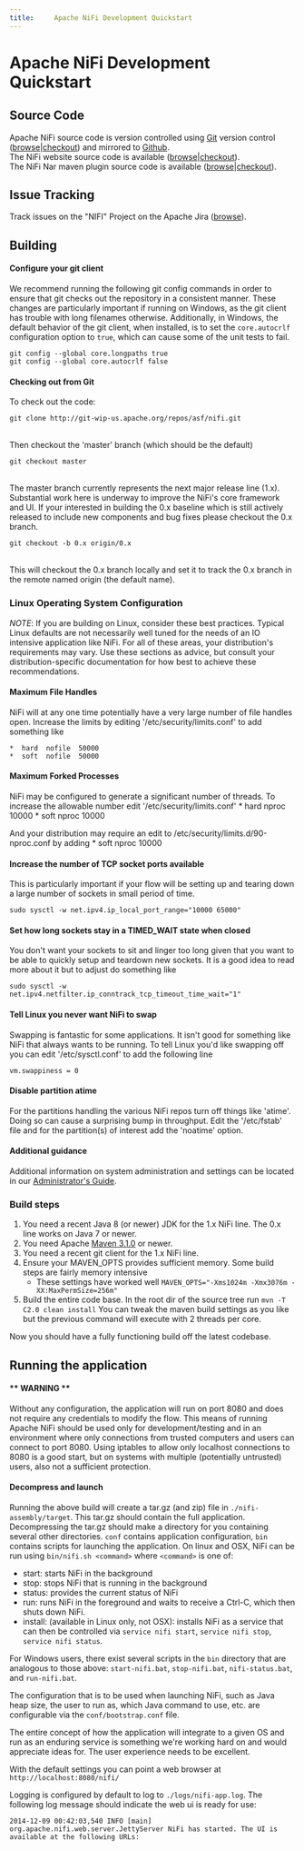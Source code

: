 ```yaml
---
title:     Apache NiFi Development Quickstart
---
```


# Apache NiFi Development Quickstart

## Source Code

Apache NiFi source code is version controlled using [Git][git] version control ([browse][gitbrowse]|[checkout][gitrepo]) and mirrored to [Github][githubrepo].
<br />The NiFi website source code is available ([browse][gitbrowsenifisite]|[checkout][gitreponifisite]).
<br />The NiFi Nar maven plugin source code is available ([browse][gitbrowsenifimaven]|[checkout][gitreponifimaven]).

## Issue Tracking

Track issues on the "NIFI" Project on the Apache Jira ([browse][jira]).

## Building

#### Configure your git client

We recommend running the following git config commands in order to ensure
that git checks out the repository in a consistent manner. These changes
are particularly important if running on Windows, as the git client has
trouble with long filenames otherwise. Additionally, in Windows, the
default behavior of the git client, when installed, is to set the
`core.autocrlf` configuration option to `true`, which can cause some of
the unit tests to fail.

```
git config --global core.longpaths true
git config --global core.autocrlf false
```

#### Checking out from Git

To check out the code:

```
git clone http://git-wip-us.apache.org/repos/asf/nifi.git
```
<br/>
Then checkout the 'master' branch (which should be the default)

```
git checkout master
```

<br/>
The master branch currently represents the next major release line (1.x). Substantial work here is underway to improve the NiFi's core framework and UI. If your interested in building the 0.x baseline which is still actively released to include new components and bug fixes please checkout the 0.x branch.
<br/>

```
git checkout -b 0.x origin/0.x
```

<br/>
This will checkout the 0.x branch locally and set it to track the 0.x branch in the remote named origin (the default name).
<br/>

### Linux Operating System Configuration

_NOTE_: If you are building on Linux, consider these best practices. Typical Linux defaults are not necessarily well tuned for the needs of an IO intensive application like NiFi.
For all of these areas, your distribution's requirements may vary.  Use these sections as advice, but consult your distribution-specific documentation for how best to achieve these recommendations.


#### Maximum File Handles

NiFi will at any one time potentially have a very large number of file handles open.  Increase the limits by
editing '/etc/security/limits.conf' to add something like

    *  hard  nofile  50000
    *  soft  nofile  50000

#### Maximum Forked Processes

NiFi may be configured to generate a significant number of threads.  To increase the allowable number edit '/etc/security/limits.conf'
    *  hard  nproc  10000
    *  soft  nproc  10000

And your distribution may require an edit to /etc/security/limits.d/90-nproc.conf by adding
    *  soft  nproc  10000

#### Increase the number of TCP socket ports available
This is particularly important if your flow will be setting up and tearing down a large number of sockets in small period of time.

    sudo sysctl -w net.ipv4.ip_local_port_range="10000 65000"

#### Set how long sockets stay in a TIMED_WAIT state when closed
You don't want your sockets to sit and linger too long given that you want to be able to quickly setup and teardown new sockets.  It is a good idea to read more about
it but to adjust do something like

    sudo sysctl -w net.ipv4.netfilter.ip_conntrack_tcp_timeout_time_wait="1"


#### Tell Linux you never want NiFi to swap
Swapping is fantastic for some applications.  It isn't good for something like
NiFi that always wants to be running.  To tell Linux you'd like swapping off you
can edit '/etc/sysctl.conf' to add the following line

    vm.swappiness = 0

#### Disable partition atime
For the partitions handling the various NiFi repos turn off things like 'atime'.
Doing so can cause a surprising bump in throughput.  Edit the '/etc/fstab' file
and for the partition(s) of interest add the 'noatime' option.

#### Additional guidance
Additional information on system administration and settings can be located in our [Administrator's Guide][adminguide].

### Build steps

1. You need a recent Java 8 (or newer) JDK for the 1.x NiFi line.  The 0.x line works on Java 7 or newer.
2. You need Apache [Maven 3.1.0][maven] or newer.
3. You need a recent git client for the 1.x NiFi line.
4. Ensure your MAVEN_OPTS provides sufficient memory.  Some build steps are fairly memory intensive
    - These settings have worked well `MAVEN_OPTS="-Xms1024m -Xmx3076m -XX:MaxPermSize=256m"`
5. Build the entire code base.  In the root dir of the source tree run `mvn -T C2.0 clean install`
   You can tweak the maven build settings as you like but the previous command will execute with 2 threads per core.

Now you should have a fully functioning build off the latest codebase.

## Running the application

#### ** WARNING **

Without any configuration, the application will run on port 8080 and does not require any credentials to modify
the flow. This means of running Apache NiFi should be used only for development/testing and in an environment where only
connections from trusted computers and users can connect to port 8080. Using iptables to allow only localhost connections
to 8080 is a good start, but on systems with multiple (potentially untrusted) users, also not a sufficient protection.

#### Decompress and launch

Running the above build will create a tar.gz (and zip) file in `./nifi-assembly/target`. This tar.gz should
contain the full application. Decompressing the tar.gz should make a directory for you containing several other
directories. `conf` contains application configuration, `bin` contains scripts
for launching the application. On linux and OSX, NiFi can be run using `bin/nifi.sh <command>` where
`<command>` is one of:

+ start: starts NiFi in the background
+ stop: stops NiFi that is running in the background
+ status: provides the current status of NiFi
+ run: runs NiFi in the foreground and waits to receive a Ctrl-C, which then shuts down NiFi.
+ install: (available in Linux only, not OSX): installs NiFi as a service that can then be controlled
via `service nifi start`, `service nifi stop`, `service nifi status`.


For Windows users, there exist several scripts in the `bin` directory that are analogous to those above:
`start-nifi.bat`, `stop-nifi.bat`, `nifi-status.bat`, and `run-nifi.bat`.

The configuration that is to be used when launching NiFi, such as Java heap size, the user
to run as, which Java command to use, etc. are configurable via the `conf/bootstrap.conf` file.

The entire concept of how the application will integrate to a given OS and run as an
enduring service is something we're working hard on and would appreciate ideas for.  The user experience needs to
be excellent.

With the default settings you can point a web browser at `http://localhost:8080/nifi/`

Logging is configured by default to log to `./logs/nifi-app.log`. The following log message should indicate the web ui
is ready for use:

    2014-12-09 00:42:03,540 INFO [main] org.apache.nifi.web.server.JettyServer NiFi has started. The UI is available at the following URLs:

[adminguide]: https://nifi.apache.org/docs/nifi-docs/html/administration-guide.html
[maven]: http://maven.apache.org/
[jira]: https://issues.apache.org/jira/browse/NIFI
[git]: http://git-scm.com/
[gitbrowse]: https://git-wip-us.apache.org/repos/asf?p=nifi.git;a=summary
[gitbrowsenifisite]: https://git-wip-us.apache.org/repos/asf?p=nifi-site.git;a=summary
[gitbrowsenifimaven]: https://git-wip-us.apache.org/repos/asf?p=nifi-maven.git;a=summary
[gitrepo]: http://git-wip-us.apache.org/repos/asf/nifi.git
[gitreponifisite]: http://git-wip-us.apache.org/repos/asf/nifi-site.git
[gitreponifimaven]: http://git-wip-us.apache.org/repos/asf/nifi-maven.git
[githubrepo]: https://github.com/apache/nifi
